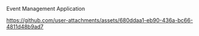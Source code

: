 Event Management Application







https://github.com/user-attachments/assets/680ddaa1-eb90-436a-bc66-4811d48b9ad7


